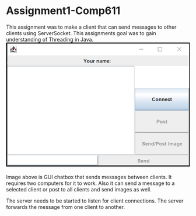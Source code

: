 # Assignment1-Comp611
This assignment was to make a client that can send messages to other clients using ServerSocket. This assignments goal was to gain understanding of Threading in Java.<br>
![alt text](https://github.com/ray314/Assignment1-Comp611/blob/master/GUI.png)  
<br>Image above is GUI chatbox that sends messages between clients. It requires two computers for it to work. Also it can send a message to a selected client or post to all clients and send images as well.

The server needs to be started to listen for client connections. The server forwards the message from one client to another.
